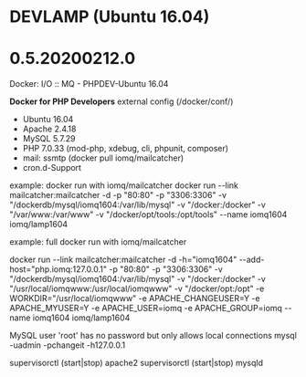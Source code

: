 
# DEVLAMP (Ubuntu 16.04)

# 0.5.20200212.0

Docker: I/O :: MQ - PHPDEV-Ubuntu 16.04

**Docker for PHP Developers**
external config (/docker/conf/)

* Ubuntu 16.04
* Apache 2.4.18
* MySQL 5.7.29
* PHP 7.0.33 (mod-php, xdebug, cli, phpunit, composer)
* mail: ssmtp (docker pull iomq/mailcatcher)
* cron.d-Support

example: docker run with iomq/mailcatcher
docker run --link mailcatcher:mailcatcher -d -p "80:80" -p "3306:3306" -v "/dockerdb/mysql/iomq1604:/var/lib/mysql" -v "/docker:/docker" -v "/var/www:/var/www" -v "/docker/opt/tools:/opt/tools" --name iomq1604 iomq/lamp1604

example: full docker run with iomq/mailcatcher

docker run --link mailcatcher:mailcatcher -d -h="iomq1604" --add-host="php.iomq:127.0.0.1" -p "80:80" -p "3306:3306" -v "/dockerdb/mysql/iomq1604:/var/lib/mysql" -v "/docker:/docker" -v "/usr/local/iomqwww:/usr/local/iomqwww" -v "/docker/opt:/opt" -e WORKDIR="/usr/local/iomqwww" -e APACHE_CHANGEUSER=Y -e APACHE_MYUSER=Y -e APACHE_USER=iomq -e APACHE_GROUP=iomq --name iomq1604 iomq/lamp1604

MySQL user 'root' has no password but only allows local connections
mysql -uadmin -pchangeit -h127.0.0.1

supervisorctl (start|stop) apache2
supervisorctl (start|stop) mysqld
